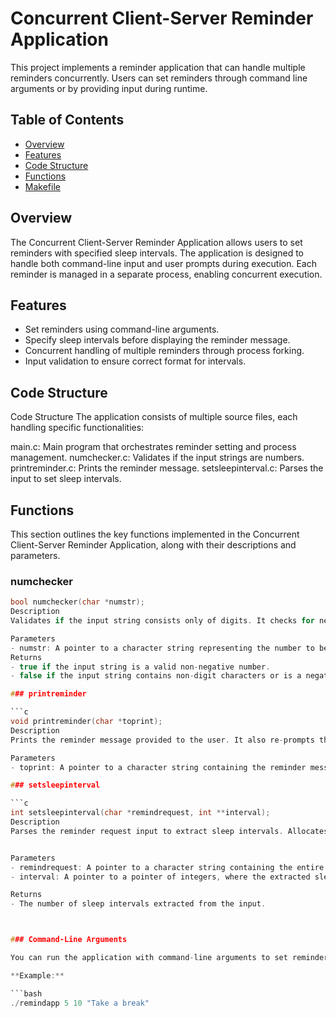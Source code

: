 # Concurrent Client-Server Reminder Application

This project implements a reminder application that can handle multiple reminders concurrently. Users can set reminders through command line arguments or by providing input during runtime.

## Table of Contents
- [Overview](#overview)
- [Features](#features)
- [Code Structure](#code-structure)
- [Functions](#functions)
- [Makefile](#makefile)

## Overview

The Concurrent Client-Server Reminder Application allows users to set reminders with specified sleep intervals. The application is designed to handle both command-line input and user prompts during execution. Each reminder is managed in a separate process, enabling concurrent execution.

## Features

- Set reminders using command-line arguments.
- Specify sleep intervals before displaying the reminder message.
- Concurrent handling of multiple reminders through process forking.
- Input validation to ensure correct format for intervals.

## Code Structure
Code Structure
The application consists of multiple source files, each handling specific functionalities:

main.c: Main program that orchestrates reminder setting and process management.
numchecker.c: Validates if the input strings are numbers.
printreminder.c: Prints the reminder message.
setsleepinterval.c: Parses the input to set sleep intervals.

## Functions
This section outlines the key functions implemented in the Concurrent Client-Server Reminder Application, along with their descriptions and parameters.

### numchecker

```c
bool numchecker(char *numstr);
Description
Validates if the input string consists only of digits. It checks for negative numbers and returns false if any character is not a digit.

Parameters
- numstr: A pointer to a character string representing the number to be validated.
Returns
- true if the input string is a valid non-negative number.
- false if the input string contains non-digit characters or is a negative number.

### printreminder

```c
void printreminder(char *toprint);
Description
Prints the reminder message provided to the user. It also re-prompts the user for further input.

Parameters
- toprint: A pointer to a character string containing the reminder message to be printed.

### setsleepinterval

```c
int setsleepinterval(char *remindrequest, int **interval);
Description
Parses the reminder request input to extract sleep intervals. Allocates memory for the intervals and populates it based on the parsed input.


Parameters
- remindrequest: A pointer to a character string containing the entire reminder request input.
- interval: A pointer to a pointer of integers, where the extracted sleep intervals will be stored.

Returns
- The number of sleep intervals extracted from the input.



### Command-Line Arguments

You can run the application with command-line arguments to set reminders directly. The first argument should be one or more sleep intervals followed by the reminder message. 

**Example:**

```bash
./remindapp 5 10 "Take a break"
